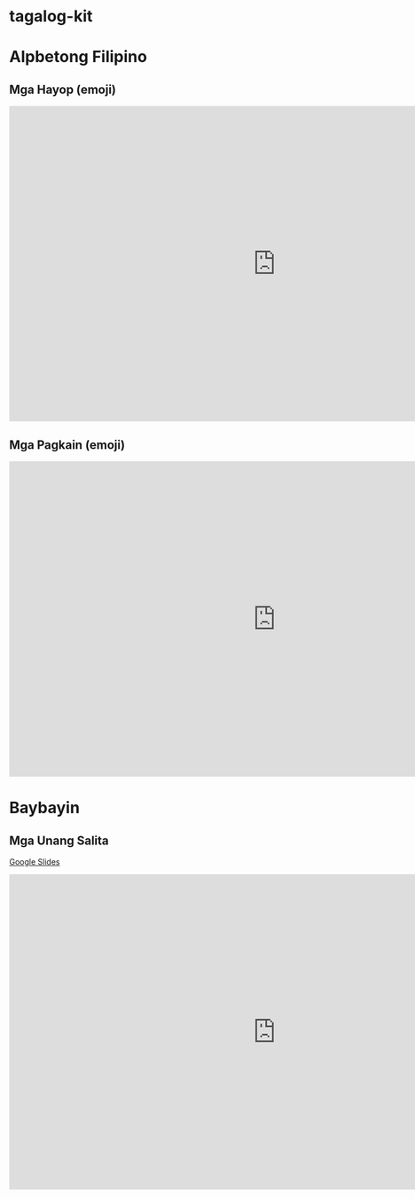# tagalog-kit
# Alpbetong Filipino
## Mga Hayop (emoji)
<iframe src="https://docs.google.com/presentation/d/e/2PACX-1vRGINNlics3o8uVfIu3eqoZsMOCVhzJREIs9a53NED564ATZFg2xpjecDQQjpDNXpxdlSUZBKxd4xjC/embed?start=false&loop=false&delayms=3000" frameborder="0" width="960" height="569" allowfullscreen="true" mozallowfullscreen="true" webkitallowfullscreen="true"></iframe>

## Mga Pagkain (emoji)
<iframe src="https://docs.google.com/presentation/d/e/2PACX-1vRqR90oarvmbL_-uF5IoMBEKwQY6w-dt7uBo9Y908Yyh_fKD0N25zKo4mv9vVQIxzP45qdzHuHs-xCS/embed?start=false&loop=true&delayms=3000" frameborder="0" width="960" height="569" allowfullscreen="true" mozallowfullscreen="true" webkitallowfullscreen="true"></iframe>

# Baybayin
## Mga Unang Salita
[Google Slides](https://docs.google.com/presentation/d/e/2PACX-1vThQB0t8ySFRgtRPAM-_YGEF0mlPvEGUYYmQl5A-tPSuTqDSgkykwU9jgaVc40_nKvOJftFM5uCswhS/pub?start=false&loop=false&delayms=3000)
<iframe src="https://docs.google.com/presentation/d/e/2PACX-1vThQB0t8ySFRgtRPAM-_YGEF0mlPvEGUYYmQl5A-tPSuTqDSgkykwU9jgaVc40_nKvOJftFM5uCswhS/embed?start=false&loop=false&delayms=3000" frameborder="0" width="960" height="569" allowfullscreen="true" mozallowfullscreen="true" webkitallowfullscreen="true"></iframe>
